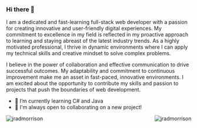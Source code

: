 ### Hi there 👋

I am a dedicated and fast-learning full-stack web developer with a passion for creating innovative and user-friendly digital experiences. My commitment to excellence in my field is reflected in my proactive approach to learning and staying abreast of the latest industry trends. As a highly motivated professional, I thrive in dynamic environments where I can apply my technical skills and creative mindset to solve complex problems.  

I believe in the power of collaboration and effective communication to drive successful outcomes. My adaptability and commitment to continuous improvement make me an asset in fast-paced, innovative environments. I am excited about the opportunity to contribute my skills and passion to projects that push the boundaries of web development.


- 🌱 I’m currently learning C# and Java
- 👯 I'm always open to collaborating on a new project!



<div align="left">
<img align="left" src="https://github-readme-stats.vercel.app/api/top-langs?username=jradmorrison&show_icons=true&locale=en&layout=compact&theme=tokyonight&hide_border=true" alt="jradmorrison" />
<img align="right" src="https://github-readme-stats.vercel.app/api?username=jradmorrison&show_icons=true&locale=en&theme=tokyonight&hide_border=true" alt="jradmorrison" />

</div>








<!--
<br>

<div align="center">
  <img src="https://github-profile-trophy.vercel.app/?username=jradmorrison&theme=dracula&margin-w=5&no-frame=true&column=-1" alt="jradmorrison" />
  <br>
<img src="https://github-readme-streak-stats.herokuapp.com/?user=jradmorrison&theme=tokyonight&hide_border=true" alt="jradmorrison" />
</div>
<br>
-->
<!--
**jradmorrison/jradmorrison** is a ✨ _special_ ✨ repository because its `README.md` (this file) appears on your GitHub profile.

Here are some ideas to get you started:

- 🔭 I’m currently working on ...
- 🌱 I’m currently learning ...
- 👯 I’m looking to collaborate on ...
- 🤔 I’m looking for help with ...
- 💬 Ask me about ...
- 📫 How to reach me: ...
- 😄 Pronouns: ...
- ⚡ Fun fact: ...
-->
